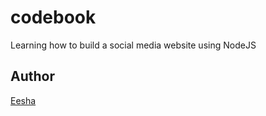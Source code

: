 # codebook
Learning how to build a social media website using NodeJS

## Author
[Eesha](github.com/eeshashetty)